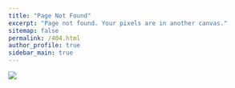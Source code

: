 ```yaml
---
title: "Page Not Found"
excerpt: "Page not found. Your pixels are in another canvas."
sitemap: false
permalink: /404.html
author_profile: true
sidebar_main: true
---
```


![](https://mblogthumb-phinf.pstatic.net/MjAxOTA5MDZfMTgg/MDAxNTY3NzUyNDQ0NTgx.Ebcq2J8i8Rg44ixvQyCfmGqAZNCPMjZCrT_Dog7Mts4g.-4d34s3UnvbtDhjS5xU2ZOcuYJIBKcFgp1iAt-lgarIg.PNG.lw_10page/002_notfound%EC%9B%90%EC%9D%B8.png?type=w800)